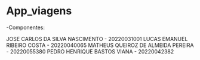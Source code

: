 # App_viagens

-Componentes:

JOSE CARLOS DA SILVA NASCIMENTO - 20220031001
LUCAS EMANUEL RIBEIRO COSTA - 20220040065
MATHEUS QUEIROZ DE ALMEIDA PEREIRA - 20220055380
PEDRO HENRIQUE BASTOS VIANA - 20220042382

